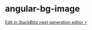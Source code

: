 # angular-bg-image

[Edit in StackBlitz next generation editor ⚡️](https://stackblitz.com/~/github.com/josellia/angular-bg-image)